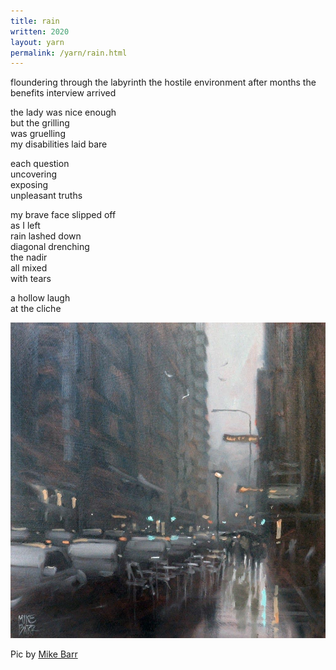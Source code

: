 ```yaml
---
title: rain
written: 2020
layout: yarn
permalink: /yarn/rain.html
---
```


<div class="poem">
floundering through the labyrinth  
the hostile environment  
after months  
the benefits interview  
arrived  


the lady was nice enough  
but the grilling  
was gruelling  
my disabilities laid bare  


each question  
uncovering  
exposing  
unpleasant truths  


my brave face slipped off  
as I left  
rain lashed down  
diagonal drenching  
the nadir  
all mixed  
with tears


a hollow laugh  
at the cliche  
</div>

![rainy street](/assets/images/bucket/rain.jpg "rainy street")  

Pic by [Mike Barr](https://www.pinterest.co.uk/theartofbarr/)

